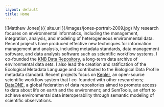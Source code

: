 ```yaml
---
layout: default
title: Home
---
```


![Matthew Jones]({{ site.url }}/images/jones-portrait-2009.jpg) My research focuses on environmental informatics, including the management, integration, analysis, and modeling of heterogeneous environmental data.  Recent projects have produced effective new techniques for information management and analysis, including metadata standards, data management software, and data analysis software such as scientific workflow systems. I co-founded the [KNB Data Repository](https://knb.ecoinformatics.org), a long-term data archive of environmental data sets. I also lead the creation and ratification of the Ecological Metadata Language and contributed to the Biological Data Profile metadata standard.   Recent projects focus on [Kepler](https://kepler-project.org), an open-source scientific workflow system that I co-founded with other researchers; [DataONE](http://dataone.org), a global federation of data repositories aimed to promote access to data about life on earth and the environment; and SemTools, an effort to achieve environmental data interoperability through semantic modeling of scientific observations.

